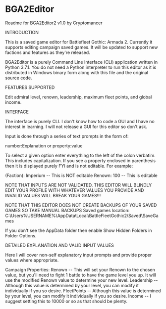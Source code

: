 # BGA2Editor

Readme for BGA2Editor2 v1.0 by Cryptomancer

INTRODUCTION

This is a saved game editor for Battlefleet Gothic: Armada 2. Currently it supports editing campaign saved games. It will be updated to support new factions and features as they're released.

BGA2Editor is a purely Command Line Interface (CLI) application written in Python 3.7.1. You do not need a Python interpreter to run this editor as it is distributed in Windows binary form along with this file and the original source code.

FEATURES SUPPORTED

Edit admiral level, renown, leadership, maximum fleet points, and global income.

INTERFACE

The interface is purely CLI. I don't know how to code a GUI and I have no interest in learning. I will not release a GUI for this editor so don't ask.

Input is done through a series of text prompts in the form of:

number:Explanation
or
property:value

To select a given option enter everything to the left of the colon verbatim. This includes capitalization. If you see a property enclosed in parenthesis then it is displayed purely FYI and is not editable. For example:

(Faction): Imperium -- This is NOT editable
Renown: 100 -- This is editable

NOTE THAT INPUTS ARE NOT VALIDATED. THIS EDITOR WILL BLINDLY EDIT YOUR PROFILE WITH WHATEVER VALUES YOU PROVIDE AND INVALID VALUES WILL BREAK YOUR GAMES!!!

NOTE THAT THIS EDITOR DOES NOT CREATE BACKUPS OF YOUR SAVED GAMES SO TAKE MANUAL BACKUPS
Saved games location: C:\Users\%USERNAME%\AppData\Local\BattleFleetGothic2\Saved\SaveGames

If you don't see the AppData folder then enable Show Hidden Folders in Folder Options.

DETAILED EXPLANATION AND VALID INPUT VALUES

Here I will cover non-self explanatory input prompts and provide proper values where appropriate.

Campaign Properties:
Renown -- This will set your Renown to the chosen value, but you'll need to fight 1 battle to have the game level you up. It will use the modified Renown value to determine your new level.
Leadership -- Although this value is determined by your level, you can modify it individually if you so desire.
FleetPoints -- Although this value is determined by your level, you can modify it individually if you so desire.
Income -- I suggest setting this to 10000 or so as that should be plenty.
